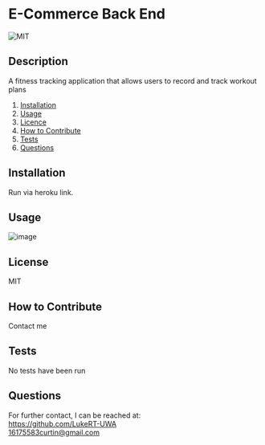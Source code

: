 # E-Commerce Back End
![MIT](https://img.shields.io/badge/MIT-Licensed-green)

## Description
A fitness tracking application that allows users to record and track workout plans

1. [Installation](#Installation)
2. [Usage](#Usage)
3. [Licence](#Licence)
4. [How to Contribute](#How-to-Contribute)
5. [Tests](#Tests)
6. [Questions](#Questions)

## Installation
Run via heroku link.

## Usage
![image](https://user-images.githubusercontent.com/84198206/135950781-d8fd585b-5bc5-4172-9c02-0cf0feae8acc.png)


## License
MIT

## How to Contribute
Contact me

## Tests
No tests have been run

## Questions
For further contact, I can be reached at:  
https://github.com/LukeRT-UWA  
16175583curtin@gmail.com
